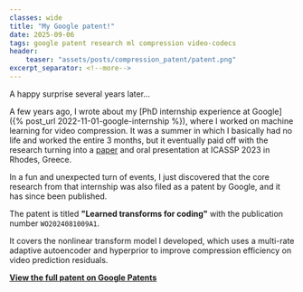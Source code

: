 ```yaml
---
classes: wide
title: "My Google patent!"
date: 2025-09-06
tags: google patent research ml compression video-codecs
header:
    teaser: "assets/posts/compression_patent/patent.png"
excerpt_separator: <!--more-->
---
```

A happy surprise several years later...
<!--more-->

A few years ago, I wrote about my [PhD internship experience at Google]({% post_url 2022-11-01-google-internship %}), where I worked on machine learning for video compression.
It was a summer in which I basically had no life and worked the entire 3 months, but it eventually paid off with the research turning into a [paper](https://ieeexplore.ieee.org/document/10095879) and oral presentation at ICASSP 2023 in Rhodes, Greece.

In a fun and unexpected turn of events, I just discovered that the core research from that internship was also filed as a patent by Google, and it has since been published.

The patent is titled **"Learned transforms for coding"** with the publication number `WO2024081009A1`.

It covers the nonlinear transform model I developed, which uses a multi-rate adaptive autoencoder and hyperprior to improve compression efficiency on video prediction residuals.

[**View the full patent on Google Patents**](https://patents.google.com/patent/WO2024081009A1)
